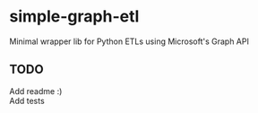 # simple-graph-etl

Minimal wrapper lib for Python ETLs using Microsoft's Graph API

## TODO

Add readme :)  
Add tests
